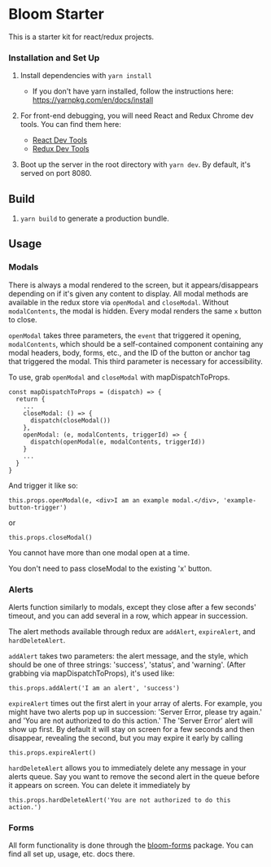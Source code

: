 # Bloom Starter

This is a starter kit for react/redux projects.

### Installation and Set Up
1. Install dependencies with `yarn install`
    * If you don't have yarn installed, follow the instructions here: https://yarnpkg.com/en/docs/install


2. For front-end debugging, you will need React and Redux Chrome dev tools. You can find them here:
    * [React Dev Tools](https://chrome.google.com/webstore/detail/react-developer-tools/fmkadmapgofadopljbjfkapdkoienihi?hl=en)
    * [Redux Dev Tools](https://chrome.google.com/webstore/detail/redux-devtools/lmhkpmbekcpmknklioeibfkpmmfibljd?hl=en)


3. Boot up the server in the root directory with `yarn dev`. By default, it's served on port 8080.

## Build
1. `yarn build` to generate a production bundle.


## Usage

### Modals
There is always a modal rendered to the screen, but it appears/disappears depending on if it's given any content to display. All modal methods are available in the redux store via `openModal` and `closeModal`.  Without `modalContents`, the modal is hidden. Every modal renders the same `x` button to close.

`openModal` takes three parameters, the `event` that triggered it opening, `modalContents`, which should be a self-contained component containing any modal headers, body, forms, etc., and the ID of the button or anchor tag that triggered the modal. This third parameter is necessary for accessibility.

To use, grab `openModal` and `closeModal` with mapDispatchToProps.
```
const mapDispatchToProps = (dispatch) => {
  return {
    ...
    closeModal: () => {
      dispatch(closeModal())
    },
    openModal: (e, modalContents, triggerId) => {
      dispatch(openModal(e, modalContents, triggerId))
    }
    ...
  }
}
```
And trigger it like so:
```
this.props.openModal(e, <div>I am an example modal.</div>, 'example-button-trigger')
```
or
```
this.props.closeModal()
```

You cannot have more than one modal open at a time.

You don't need to pass closeModal to the existing 'x' button.

### Alerts
Alerts function similarly to modals, except they close after a few seconds' timeout, and you can add several in a row, which appear in succession.

The alert methods available through redux are `addAlert`, `expireAlert`, and `hardDeleteAlert`.

`addAlert` takes two parameters: the alert message, and the style, which should be one of three strings: 'success', 'status', and 'warning'. (After grabbing via mapDispatchToProps), it's used like:
```
this.props.addAlert('I am an alert', 'success')
```

`expireAlert` times out the first alert in your array of alerts. For example, you might have two alerts pop up in succession: 'Server Error, please try again.' and 'You are not authorized to do this action.'
The 'Server Error' alert will show up first. By default it will stay on screen for a few seconds and then disappear, revealing the second, but you may expire it early by calling
```
this.props.expireAlert()
```

`hardDeleteAlert` allows you to immediately delete any message in your alerts queue. Say you want to remove the second alert in the queue before it appears on screen. You can delete it immediately by
```
this.props.hardDeleteAlert('You are not authorized to do this action.')
```

### Forms
All form functionality is done through the [bloom-forms](https://github.com/vineyard-bloom/bloom-forms) package.
You can find all set up, usage, etc. docs there.
